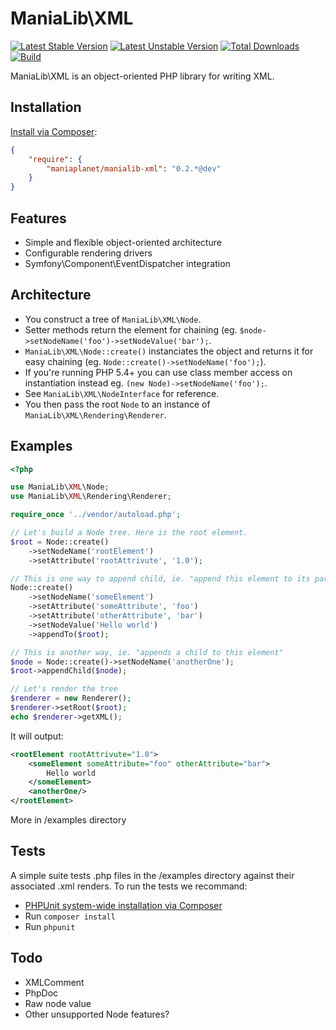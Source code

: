 ManiaLib\XML
===================================================

[![Latest Stable Version](https://poser.pugx.org/maniaplanet/manialib-xml/v/stable.png)](https://packagist.org/packages/maniaplanet/manialib-xml)
[![Latest Unstable Version](https://poser.pugx.org/maniaplanet/manialib-xml/v/unstable.svg)](https://packagist.org/packages/maniaplanet/manialib-xml)
[![Total Downloads](https://poser.pugx.org/maniaplanet/manialib-xml/downloads.png)](https://packagist.org/packages/maniaplanet/manialib-xml)
[![Build](https://travis-ci.org/maniaplanet/manialib-xml.svg?branch=functional-test)](https://travis-ci.org/#!/maniaplanet/manialib-xml)

ManiaLib\XML is an object-oriented PHP library for writing XML.

Installation
-----------------------------

[Install via Composer](https://getcomposer.org/):

```JSON
{
	"require": {
        "maniaplanet/manialib-xml": "0.2.*@dev"
    }
}
```

Features
-----------------------------
 * Simple and flexible object-oriented architecture
 * Configurable rendering drivers
 * Symfony\Component\EventDispatcher integration

Architecture
-----------------------------

 * You construct a tree of `ManiaLib\XML\Node`.
 * Setter methods return the element for chaining (eg. `$node->setNodeName('foo')->setNodeValue('bar');`.
 * `ManiaLib\XML\Node::create()` instanciates the object and returns it for easy chaining (eg. `Node::create()->setNodeName('foo');`).
 * If you're running PHP 5.4+ you can use class member access on instantiation instead eg.
`(new Node)->setNodeName('foo');`.
 * See `ManiaLib\XML\NodeInterface` for reference.
 * You then pass the root `Node` to an instance of `ManiaLib\XML\Rendering\Renderer`.

Examples
-----------------------------

```PHP
<?php

use ManiaLib\XML\Node;
use ManiaLib\XML\Rendering\Renderer;

require_once '../vendor/autoload.php';

// Let's build a Node tree. Here is the root element.
$root = Node::create()
	->setNodeName('rootElement')
	->setAttribute('rootAttrivute', '1.0');

// This is one way to append child, ie. "append this element to its parent"
Node::create()
	->setNodeName('someElement')
	->setAttribute('someAttribute', 'foo')
	->setAttribute('otherAttribute', 'bar')
	->setNodeValue('Hello world')
	->appendTo($root);

// This is another way, ie. "appends a child to this element"
$node = Node::create()->setNodeName('anotherOne');
$root->appendChild($node);

// Let's render the tree
$renderer = new Renderer();
$renderer->setRoot($root);
echo $renderer->getXML();
```

It will output:
```XML
<rootElement rootAttrivute="1.0">
    <someElement someAttribute="foo" otherAttribute="bar">
        Hello world
    </someElement>
    <anotherOne/>
</rootElement>
```

More in /examples directory

Tests
-----------------------------

A simple suite tests .php files in the /examples directory against their associated .xml renders. To run the tests we recommand:
 * [PHPUnit system-wide installation via Composer](http://phpunit.de/manual/current/en/installation.html)
 * Run `composer install`
 * Run `phpunit`

Todo
-----------------------------
 * XMLComment
 * PhpDoc
 * Raw node value
 * Other unsupported Node features?




